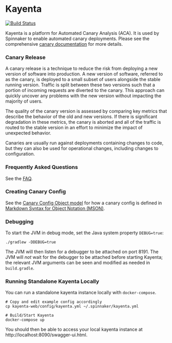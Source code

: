 Kayenta
====
[![Build Status](https://travis-ci.org/spinnaker/kayenta.svg?branch=master)](https://travis-ci.org/spinnaker/kayenta)

Kayenta is a platform for Automated Canary Analysis (ACA). It is used by Spinnaker to enable automated canary deployments. Please see the comprehensive [canary documentation](https://www.spinnaker.io/guides/user/canary/stage/) for more details.

### Canary Release
A canary release is a technique to reduce the risk from deploying a new version of software into production. A new version of software, referred to as the canary, is deployed to a small subset of users alongside the stable running version. Traffic is split between these two versions such that a portion of incoming requests are diverted to the canary. This approach can quickly uncover any problems with the new version without impacting the majority of users.

The quality of the canary version is assessed by comparing key metrics that describe the behavior of the old and new versions. If there is significant degradation in these metrics, the canary is aborted and all of the traffic is routed to the stable version in an effort to minimize the impact of unexpected behavior.

Canaries are usually run against deployments containing changes to code, but they
can also be used for operational changes, including changes to configuration.

### Frequently Asked Questions
See the [FAQ](docs/faq.md).

### Creating Canary Config
See the [Canary Config Object model](docs/canary-config.md) for how a canary config is defined in [Markdown Syntax for Object Notation (MSON)](https://github.com/apiaryio/mson).

### Debugging

To start the JVM in debug mode, set the Java system property `DEBUG=true`:
```
./gradlew -DDEBUG=true
```

The JVM will then listen for a debugger to be attached on port 8191.  The JVM will _not_ wait for the debugger
to be attached before starting Kayenta; the relevant JVM arguments can be seen and modified as needed in `build.gradle`.

### Running Standalone Kayenta Locally

You can run a standalone kayenta instance locally with `docker-compose`.

```
# Copy and edit example config accordingly
cp kayenta-web/config/kayenta.yml ~/.spinnaker/kayenta.yml

# Build/Start Kayenta
docker-compose up
```

You should then be able to access your local kayenta instance at http://localhost:8090/swagger-ui.html.
